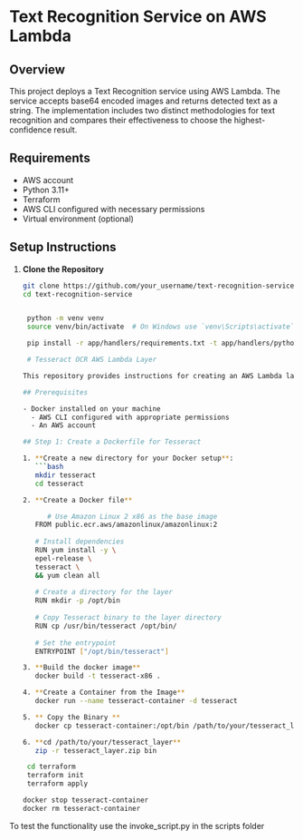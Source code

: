 # Text Recognition Service on AWS Lambda

## Overview

This project deploys a Text Recognition service using AWS Lambda. The service accepts base64 encoded images and returns detected text as a string. The implementation includes two distinct methodologies for text recognition and compares their effectiveness to choose the highest-confidence result.


## Requirements

- AWS account
- Python 3.11+
- Terraform
- AWS CLI configured with necessary permissions
- Virtual environment (optional)

## Setup Instructions

1. **Clone the Repository**

   ```bash
   git clone https://github.com/your_username/text-recognition-service.git
   cd text-recognition-service


    python -m venv venv
    source venv/bin/activate  # On Windows use `venv\Scripts\activate`
   
    pip install -r app/handlers/requirements.txt -t app/handlers/python/
   
    # Tesseract OCR AWS Lambda Layer

   This repository provides instructions for creating an AWS Lambda layer with Tesseract OCR, enabling the use of Tesseract in your Lambda functions.
   
   ## Prerequisites
   
   - Docker installed on your machine
     - AWS CLI configured with appropriate permissions
     - An AWS account
   
   ## Step 1: Create a Dockerfile for Tesseract
   
   1. **Create a new directory for your Docker setup**:
      ```bash
      mkdir tesseract
      cd tesseract
   
   2. **Create a Docker file**
   
         # Use Amazon Linux 2 x86 as the base image
      FROM public.ecr.aws/amazonlinux/amazonlinux:2
      
      # Install dependencies
      RUN yum install -y \
      epel-release \
      tesseract \
      && yum clean all
      
      # Create a directory for the layer
      RUN mkdir -p /opt/bin
      
      # Copy Tesseract binary to the layer directory
      RUN cp /usr/bin/tesseract /opt/bin/
      
      # Set the entrypoint
      ENTRYPOINT ["/opt/bin/tesseract"]

   3. **Build the docker image** 
      docker build -t tesseract-x86 .

   4. **Create a Container from the Image** 
      docker run --name tesseract-container -d tesseract
   
   5. ** Copy the Binary **
      docker cp tesseract-container:/opt/bin /path/to/your/tesseract_layer

   6. **cd /path/to/your/tesseract_layer**
      zip -r tesseract_layer.zip bin

    cd terraform
    terraform init
    terraform apply

   docker stop tesseract-container
   docker rm tesseract-container


    ```

   
To test the functionality use the invoke_script.py in the scripts folder


